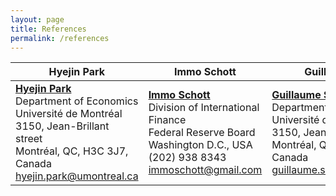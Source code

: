 ```yaml
---
layout: page
title: References
permalink: /references
---
```


<!--## Université de Montréal-->

| Hyejin Park | Immo Schott | Guillaume Sublet |
|-------------|-------------|------------------|
| **[Hyejin Park](https://www.hyejinpark.net)**<br>Department of Economics  <br>Université de Montréal  <br> 3150, Jean-Brillant street<br>Montréal, QC, H3C 3J7, Canada <br> [hyejin.park@umontreal.ca](hyejin.park@umontreal.ca) | **[Immo Schott](https://sites.google.com/site/immoschott/)**<br>Division of International Finance<br>Federal Reserve Board<br>Washington D.C., USA<br>(202) 938 8343<br>[immoschott@gmail.com](immoschott@gmail.com) | **[Guillaume Sublet](https://guillaumesublet.github.io/)**<br>Department of Economics<br>Université de Montréal<br>3150, Jean-Brillant street<br>Montréal, QC, H3C 3J7, Canada<br>[guillaume.sublet@umontreal.ca](guillaume.sublet@umontreal.ca) |


